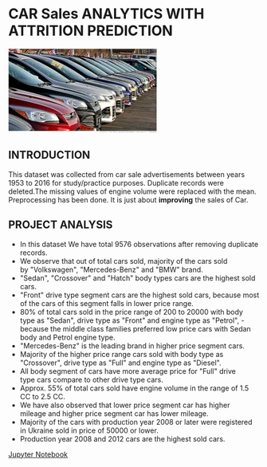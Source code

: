 # CAR Sales ANALYTICS WITH ATTRITION PREDICTION
![](Images/CarSales.jpg)

## INTRODUCTION

This dataset was collected from car sale advertisements between years 1953 to 2016 for study/practice purposes.
Duplicate records were deleted.The missing values of engine volume were replaced with the mean. Preprocessing has been done. It is just about __improving__ the sales of Car.


## PROJECT ANALYSIS


- In this dataset We have total 9576 observations after removing duplicate records.
- We observe that out of total cars sold, majority of the cars sold by "Volkswagen", "Mercedes-Benz" and "BMW" brand.
- "Sedan", "Crossover" and "Hatch" body types cars are the highest sold cars.
- "Front" drive type segment cars are the highest sold cars, because most of the cars of this segment falls in lower price range.
- 80% of total cars sold in the price range of 200 to 20000 with body type as "Sedan", drive type as "Front" and engine type as "Petrol", - because the middle class families preferred low price cars with Sedan body and Petrol engine type.
- "Mercedes-Benz" is the leading brand in higher price segment cars.
- Majority of the higher price range cars sold with body type as "Crossover", drive type as "Full" and engine type as "Diesel".
- All body segment of cars have more average price for "Full" drive type cars compare to other drive type cars.
- Approx. 55% of total cars sold have engine volume in the range of 1.5 CC to 2.5 CC.
- We have also observed that lower price segment car has higher mileage and higher price segment car has lower mileage.
- Majority of the cars with production year 2008 or later were registered in Ukraine sold in price of 50000 or lower.
- Production year 2008 and 2012 cars are the highest sold cars.


[Jupyter Notebook](./CarSales_EDA.ipynb)
